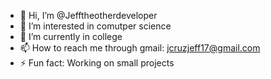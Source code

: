 - 👋 Hi, I’m @Jefftheotherdeveloper
- 👀 I’m interested in comutper science
- 🌱 I’m currently in college
- 📫 How to reach me through gmail: jcruzjeff17@gmail.com
- ⚡ Fun fact: Working on small projects

<!---
Jefftheotherdeveloper/Jefftheotherdeveloper is a ✨ special ✨ repository because its `README.md` (this file) appears on your GitHub profile.
You can click the Preview link to take a look at your changes.
--->

